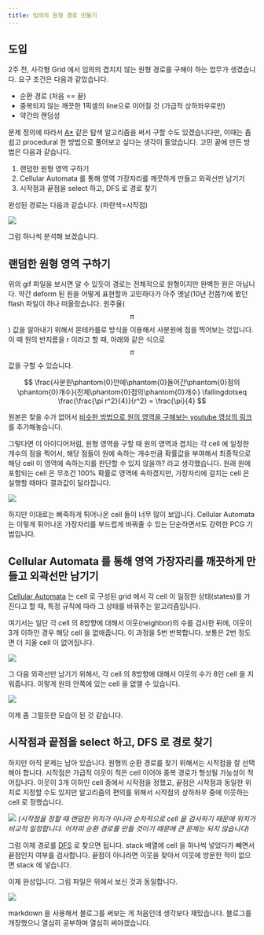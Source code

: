 ```yaml
---
title: 임의의 원형 경로 만들기
---
```


도입
----

2주 전, 사각형 Grid 에서 임의의 겹치지 않는 원형 경로를 구해야 하는 업무가 생겼습니다. 요구 조건은 다음과 같았습니다.

- 순환 경로 (처음 == 끝)
- 중복되지 않는 깨끗한 1픽셀의 line으로 이어질 것 (가급적 상하좌우로만)
- 약간의 랜덤성

문제 정의에 따라서 [A\*](<https://en.wikipedia.org/wiki/A*_search_algorithm>) 같은 탐색 알고리즘을 써서 구할 수도 있겠습니다만, 이때는 좀 쉽고 procedural 한 방법으로 풀어보고 싶다는 생각이 들었습니다. 고민 끝에 만든 방법은 다음과 같습니다.

1. 랜덤한 원형 영역 구하기
2. Cellular Automata 를 통해 영역 가장자리를 깨끗하게 만들고 외곽선만 남기기
3. 시작점과 끝점을 select 하고, DFS 로 경로 찾기

완성된 경로는 다음과 같습니다. (파란색=시작점)

![](<../images/circular_path_0.gif>)

그럼 하나씩 분석해 보겠습니다.


랜덤한 원형 영역 구하기
---------------------

위의 gif 파일을 보시면 알 수 있듯이 경로는 전체적으로 원형이지만 완벽한 원은 아닙니다. 약간 deform 된 원을 어떻게 표현할까 고민하다가 아주 옛날(10년 전쯤?)에 봤던 flash 파일이 하나 떠올랐습니다. 원주율($$\pi$$) 값을 알아내기 위해서 몬테카를로 방식을 이용해서 사분원에 점을 찍어보는 것입니다. 이 때 원의 반지름을 r 이라고 할 때, 아래와 같은 식으로 $$\pi$$ 값을 구할 수 있습니다.

$$
\frac{사분원\phantom{0}안에\phantom{0}들어간\phantom{0}점의\phantom{0}개수}{전체\phantom{0}점의\phantom{0}개수} \fallingdotseq \frac{\frac{\pi r^2}{4}}{r^2} = \frac{\pi}{4}
$$

원본은 찾을 수가 없어서 [비슷한 방법으로 원의 영역을 구해보는 youtube 영상의 링크](<https://www.youtube.com/watch?v=yF2V4sNYLCM>)를 추가해놓습니다.

그렇다면 이 아이디어처럼, 원형 영역을 구할 때 원의 영역과 겹치는 각 cell 에 일정한 개수의 점을 찍어서, 해당 점들이 원에 속하는 개수만큼 확률값을 부여해서 최종적으로 해당 cell 이 영역에 속하는지를 판단할 수 있지 않을까? 라고 생각했습니다. 원래 원에 포함되는 cell 은 무조건 100% 확률로 영역에 속하겠지만, 가장자리에 걸치는 cell 은 실행할 때마다 결과값이 달라집니다.

![](<../images/circular_path_1.gif>)

하지만 이대로는 삐죽하게 튀어나온 cell 들이 너무 많이 보입니다. Cellular Automata 는 이렇게 튀어나온 가장자리를 부드럽게 바꿔줄 수 있는 단순하면서도 강력한 PCG 기법입니다.



Cellular Automata 를 통해 영역 가장자리를 깨끗하게 만들고 외곽선만 남기기
---------------------------------------------------------------------
[Cellular Automata](<https://en.wikipedia.org/wiki/Cellular_automaton>) 는 cell 로 구성된 grid 에서 각 cell 이 일정한 상태(states)를 가진다고 할 때, 특정 규칙에 따라 그 상태를 바꿔주는 알고리즘입니다.

여기서는 일단 각 cell 의 8방향에 대해서 이웃(neighbor)의 수를 검사한 뒤에, 이웃이 3개 이하인 경우 해당 cell 을 없애줍니다. 이 과정을 5번 반복합니다. 보통은 2번 정도면 더 지울 cell 이 없어집니다.

![](<../images/circular_path_2.gif>)

그 다음 외곽선만 남기기 위해서, 각 cell 의 8방향에 대해서 이웃의 수가 8인 cell 을 지워줍니다. 이렇게 원의 안쪽에 있는 cell 을 없앨 수 있습니다.

![](<../images/circular_path_3.gif>)

이제 좀 그럴듯한 모습이 된 것 같습니다.


시작점과 끝점을 select 하고, DFS 로 경로 찾기
-------------------------------------------
하지만 아직 문제는 남아 있습니다. 원형의 순환 경로를 찾기 위해서는 시작점을 잘 선택해야 합니다. 시작점은 가급적 이웃이 적은 cell 이어야 중복 경로가 형성될 가능성이 적어집니다. 이웃이 3개 이하인 cell 중에서 시작점을 정했고, 끝점은 시작점과 동일한 위치로 지정할 수도 있지만 알고리즘의 편의를 위해서 시작점의 상하좌우 중에 이웃하는 cell 로 정했습니다.

![](<../images/circular_path_4.gif>)
*(시작점을 정할 때 랜덤한 위치가 아니라 순차적으로 cell 을 검사하기 때문에 위치가 비교적 일정합니다. 어차피 순환 경로를 만들 것이기 때문에 큰 문제는 되지 않습니다)*

그럼 이제 경로를 [DFS](<https://en.wikipedia.org/wiki/Depth-first_search>) 로 찾으면 됩니다. stack 배열에 cell 을 하나씩 넣었다가 빼면서 끝점인지 여부를 검사합니다. 끝점이 아니라면 이웃을 찾아서 이웃에 방문한 적이 없으면 stack 에 넣습니다.

이제 완성입니다. 그림 파일은 위에서 보신 것과 동일합니다.

![](<../images/circular_path_0.gif>)


markdown 을 사용해서 블로그를 써보는 게 처음인데 생각보다 재밌습니다. 블로그를 개장했으니 열심히 공부하며 열심히 써야겠습니다.
